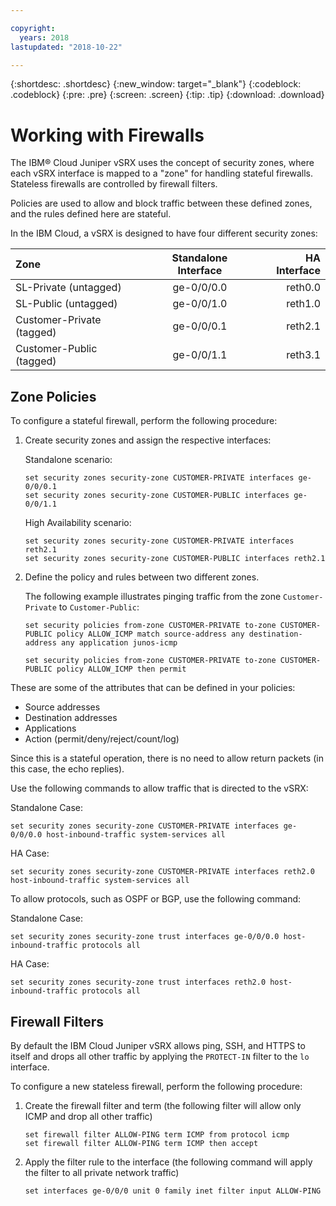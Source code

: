 ```yaml
---

copyright:
  years: 2018
lastupdated: "2018-10-22"

---
```


{:shortdesc: .shortdesc}
{:new_window: target="_blank"}
{:codeblock: .codeblock}
{:pre: .pre}
{:screen: .screen}
{:tip: .tip}
{:download: .download}

# Working with Firewalls
The IBM® Cloud Juniper vSRX uses the concept of security zones, where each vSRX interface is mapped to a "zone" for handling stateful firewalls. Stateless firewalls are controlled by firewall filters.

Policies are used to allow and block traffic between these defined zones, and the rules defined here are stateful.

In the IBM Cloud, a vSRX is designed to have four different security zones:

| Zone                     | Standalone Interface | HA Interface |
| :---                     |        :----:        |         ---: |
| SL-Private (untagged)    | ge-0/0/0.0           | reth0.0      |
| SL-Public (untagged)     | ge-0/0/1.0           | reth1.0      |
| Customer-Private (tagged)| ge-0/0/0.1           | reth2.1      |
| Customer-Public (tagged) | ge-0/0/1.1           | reth3.1      |

## Zone Policies
To configure a stateful firewall, perform the following procedure:

1. Create security zones and assign the respective interfaces:

	Standalone scenario:
	```
	set security zones security-zone CUSTOMER-PRIVATE interfaces ge-0/0/0.1
	set security zones security-zone CUSTOMER-PUBLIC interfaces ge-0/0/1.1
	```
	High Availability scenario:
	```
	set security zones security-zone CUSTOMER-PRIVATE interfaces reth2.1
	set security zones security-zone CUSTOMER-PUBLIC interfaces reth2.1
	```
2. Define the policy and rules between two different zones.

	The following example illustrates pinging traffic from the zone `Customer-Private` to `Customer-Public`:

	```
	set security policies from-zone CUSTOMER-PRIVATE to-zone CUSTOMER-PUBLIC policy ALLOW_ICMP match source-address any destination-address any application junos-icmp

	set security policies from-zone CUSTOMER-PRIVATE to-zone CUSTOMER-PUBLIC policy ALLOW_ICMP then permit
	```

These are some of the attributes that can be defined in your policies:

* Source addresses
* Destination addresses
* Applications
* Action (permit/deny/reject/count/log)

Since this is a stateful operation, there is no need to allow return packets (in this case, the echo replies).

Use the following commands to allow traffic that is directed to the vSRX:

Standalone Case:
```
set security zones security-zone CUSTOMER-PRIVATE interfaces ge-0/0/0.0 host-inbound-traffic system-services all
```
HA Case:
```
set security zones security-zone CUSTOMER-PRIVATE interfaces reth2.0 host-inbound-traffic system-services all
```

To allow protocols, such as OSPF or BGP, use the following command:

Standalone Case:
```
set security zones security-zone trust interfaces ge-0/0/0.0 host-inbound-traffic protocols all
```
HA Case:
```
set security zones security-zone trust interfaces reth2.0 host-inbound-traffic protocols all
```

## Firewall Filters
By default the IBM Cloud Juniper vSRX allows ping, SSH, and HTTPS to itself and drops all other traffic by applying the `PROTECT-IN` filter to the `lo` interface.

To configure a new stateless firewall, perform the following procedure:

1. Create the firewall filter and term (the following filter will allow only ICMP and drop all other traffic)
	```
	set firewall filter ALLOW-PING term ICMP from protocol icmp
	set firewall filter ALLOW-PING term ICMP then accept
	```

2. Apply the filter rule to the interface (the following command will apply the filter to all private network traffic)
	```
	set interfaces ge-0/0/0 unit 0 family inet filter input ALLOW-PING
	```
